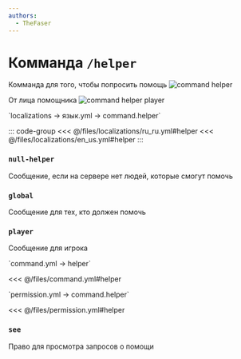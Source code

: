 ```yaml
---
authors:
  - TheFaser
---
```


# Комманда `/helper`

Комманда для того, чтобы попросить помощь
![command helper](/commandhelper.png)

От лица помощника
![command helper player](/commandhelperadmin.png)

[//]: # (localization)
<!--@include: @/parts/words.md#localization--> 
<!--@include: @/parts/words.md#path--> `localizations → язык.yml → command.helper`

<!--@include: @/parts/words.md#default--> 

::: code-group
<<< @/files/localizations/ru_ru.yml#helper
<<< @/files/localizations/en_us.yml#helper
:::

### `null-helper`

Сообщение, если на сервере нет людей, которые смогут помочь

### `global`

Сообщение для тех, кто должен помочь

### `player`

Сообщение для игрока

[//]: # (command.yml)
<!--@include: @/parts/words.md#setting-->
<!--@include: @/parts/words.md#path--> `command.yml → helper`

<!--@include: @/parts/words.md#default-->
<<< @/files/command.yml#helper

<!--@include: @/parts/enable.md-->
<!--@include: @/parts/range.md-->
<!--@include: @/parts/aliases.md-->
<!--@include: @/parts/destination.md-->
<!--@include: @/parts/cooldown.md-->
<!--@include: @/parts/sound.md-->

[//]: # (permission.yml)
<!--@include: @/parts/words.md#permission-->
<!--@include: @/parts/words.md#path--> `permission.yml → command.helper`

<!--@include: @/parts/words.md#default-->
<<< @/files/permission.yml#helper

<!--@include: @/parts/permission/permissionTier3.md-->

### `see`

Право для просмотра запросов о помощи

<!--@include: @/parts/permission/cooldown.md-->
<!--@include: @/parts/permission/sound.md-->